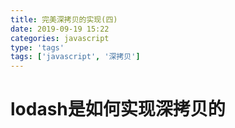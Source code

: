 ```yaml
---
title: 完美深拷贝的实现(四)
date: 2019-09-19 15:22
categories: javascript
type: 'tags'
tags: ['javascript', '深拷贝']
---
```

# lodash是如何实现深拷贝的
